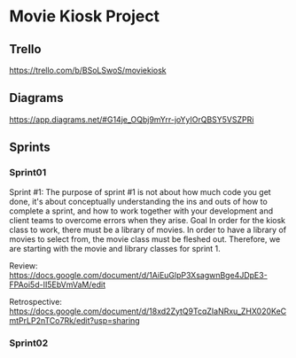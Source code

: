 # Movie Kiosk Project
## Trello
https://trello.com/b/BSoLSwoS/moviekiosk

## Diagrams
https://app.diagrams.net/#G14je_OQbj9mYrr-joYyIOrQBSY5VSZPRi

## Sprints
### Sprint01
Sprint #1: The purpose of sprint #1 is not about how much code you get done, it's about conceptually understanding the ins and outs of how to complete a sprint, and how to work together with your development and client teams to overcome errors when they arise. Goal In order for the kiosk class to work, there must be a library of movies. In order to have a library of movies to select from, the movie class must be fleshed out. Therefore, we are starting with the movie and library classes for sprint 1.

Review: https://docs.google.com/document/d/1AiEuGlpP3XsagwnBge4JDpE3-FPAoi5d-II5EbVmVaM/edit

Retrospective: https://docs.google.com/document/d/18xd2ZytQ9TcqZIaNRxu_ZHX020KeCmtPrLP2nTCo7Rk/edit?usp=sharing

### Sprint02
